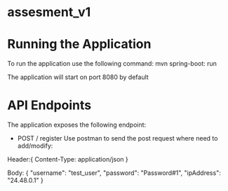 # assesment_v1
# Running the Application 
To run the application use the following command:
mvn spring-boot: run

The application will start on port 8080 by default

# API Endpoints
The application exposes the following endpoint:
* POST / register
Use postman to send the post request where need to add/modify:

Header:{
 Content-Type: application/json
}

Body: {
  "username": "test_user",
  "password": "Password#1",
  "ipAddress": "24.48.0.1"
}

